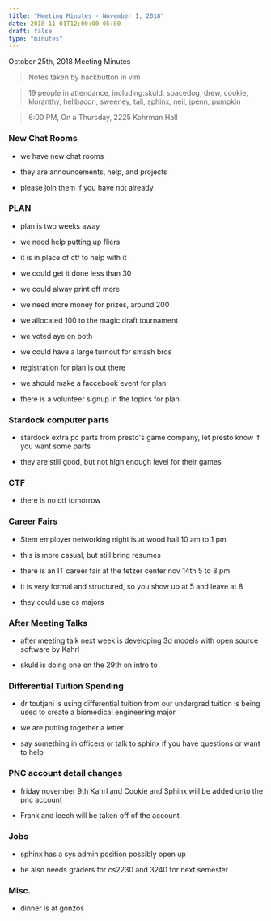 ```yaml
---
title: "Meeting Minutes - November 1, 2018"
date: 2018-11-01T12:00:00-05:00
draft: false
type: "minutes"
---
```


October 25th, 2018 Meeting Minutes
> Notes taken by backbutton in vim

> 19 people in attendance, including:skuld, spacedog, drew, cookie, kloranthy, hellbacon, sweeney, tali, sphinx, neil, jpenn, pumpkin



 

> 6:00 PM, On a Thursday, 2225 Kohrman Hall

### New Chat Rooms

* we have new chat rooms

* they are announcements, help, and projects

* please join them if you have not already

### PLAN

* plan is two weeks away

* we need help putting up fliers

* it is in place of ctf to help with it

* we could get it done less than 30

* we could alway print off more

* we need more money for prizes, around 200

* we allocated 100 to the magic draft tournament

* we voted aye on both

* we could have a large turnout for smash bros

* registration for plan is out there

* we should make a faccebook event for plan

* there is a volunteer signup in the topics for plan

### Stardock computer parts

* stardock extra pc parts from presto's game company, let presto know if you want some parts

* they are still good, but not high enough level for their games

### CTF

* there is no ctf tomorrow

### Career Fairs

* Stem employer networking night is at wood hall 10 am to 1 pm

* this is more casual, but still bring resumes

* there is an IT career fair at the fetzer center nov 14th 5 to 8 pm

* it is very formal and structured, so you show up at 5 and leave at 8

* they could use cs majors

### After Meeting Talks

* after meeting talk next week is developing 3d models with open source software by Kahrl

* skuld is doing one on the 29th on intro to 

### Differential Tuition Spending

* dr toutjani is using differential tuition from our undergrad tuition is being used to create a biomedical engineering major

* we are putting together a letter

* say something in officers or talk to sphinx if you have questions or want to help

### PNC account detail changes

* friday november 9th Kahrl and Cookie and Sphinx will be added onto the pnc account

* Frank and leech will be taken off of the account

### Jobs

* sphinx has a sys admin position possibly open up

* he also needs graders for cs2230 and 3240 for next semester

### Misc.

* dinner is at gonzos
